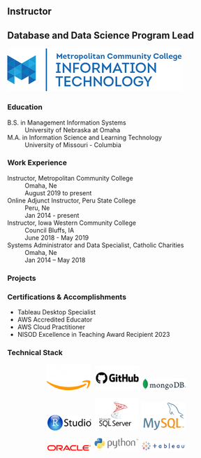 ## Instructor
## Database and Data Science Program Lead
![alt text][mccit]

### Education
<dl>
<dt>B.S. in Management Information Systems</dt><dd>University of Nebraska at Omaha</dd>
<dt>M.A. in Information Science and Learning Technology</dt><dd>University of Missouri - Columbia</dd>
</dl>

### Work Experience
<dl>
<dt>Instructor, Metropolitan Community College</dt>
<dd>Omaha, Ne</dd>
<dd>August 2019 to present</dd>

<dt>Online Adjunct Instructor, Peru State College</dt>
<dd>Peru, Ne</dd>
<dd>Jan 2014 - present</dd>

<dt>Instructor, Iowa Western Community College</dt>
<dd>Council Bluffs, IA</dd>
<dd>June 2018 - May 2019</dd>

<dt>Systems Administrator and Data Specialist, Catholic Charities</dt>
<dd>Omaha, Ne</dd>
<dd>Jan 2014 – May 2018</dd>

</dl>

### Projects

### Certifications & Accomplishments
* Tableau Desktop Specialist
* AWS Accredited Educator
* AWS Cloud Practitioner
* NISOD Excellence in Teaching Award Recipient 2023

### Technical Stack
<div style="text-align: center;">
<p>
<img src="logos/aws.png" width=100px alt="AWS"> &nbsp; 
<img src="logos/github.png" width=100px alt="GitHub">&nbsp; 
<img src="logos/mongodb.png" width=100px alt="MongoDB" >&nbsp; 
</p><p>
<img src="logos/rstudio.png" width=100px alt="R Studio">&nbsp; 
<img src="logos/mssql.png" width=100px alt="Microsoft SQL Server">&nbsp; 
<img src="logos/mysql.png" width=100px alt="MySQL">&nbsp; 
</p><p>
<img src="logos/oracle.png" width=100px alt="Oracle">&nbsp; 
<img src="logos/python.png" width=100px alt="Python">&nbsp; 
<img src="logos/tableau.png" width=100px alt="Tableau">&nbsp; 
</p>
</div>

[mccit]: mccitlogo.png "MCC IT Logo"
[TDSbadge]: TDSbadge.png "Tableau Desktop Specialist badge"
